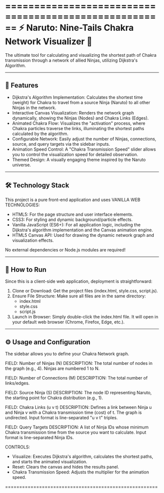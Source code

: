 ======================================================
⚡ Naruto: Nine-Tails Chakra Network Visualizer 🍥
======================================================

The ultimate tool for calculating and visualizing the shortest path of Chakra transmission through a network of allied Ninjas, utilizing Dijkstra's Algorithm.

--------------------
🌟 Features
--------------------

* Dijkstra's Algorithm Implementation: Calculates the shortest time (weight) for Chakra to travel from a source Ninja (Naruto) to all other Ninjas in the network.
* Interactive Canvas Visualization: Renders the network graph dynamically, showing the Ninjas (Nodes) and Chakra Links (Edges).
* Animated Chakra Flow: Visualizes the "activation" process, where Chakra particles traverse the links, illuminating the shortest paths calculated by the algorithm.
* Configurable Network: Easily adjust the number of Ninjas, connections, source, and query targets via the sidebar inputs.
* Animation Speed Control: A "Chakra Transmission Speed" slider allows you to control the visualization speed for detailed observation.
* Themed Design: A visually engaging theme inspired by the Naruto universe.

--------------------
🛠️ Technology Stack
--------------------

This project is a pure front-end application and uses VANILLA WEB TECHNOLOGIES:

* HTML5: For the page structure and user interface elements.
* CSS3: For styling and dynamic background/particle effects.
* Vanilla JavaScript (ES6+): For all application logic, including the Dijkstra's algorithm implementation and the Canvas animation engine.
* HTML5 Canvas API: Used for drawing the dynamic network graph and visualization effects.

No external dependencies or Node.js modules are required!

--------------------
🚀 How to Run
--------------------

Since this is a client-side web application, deployment is straightforward:

1. Clone or Download: Get the project files (index.html, style.css, script.js).
2. Ensure File Structure: Make sure all files are in the same directory:
    - index.html
    - style.css
    - script.js
3. Launch in Browser: Simply double-click the index.html file. It will open in your default web browser (Chrome, Firefox, Edge, etc.).

--------------------
⚙️ Usage and Configuration
--------------------

The sidebar allows you to define your Chakra Network graph.

FIELD: Number of Ninjas (N)
DESCRIPTION: The total number of nodes in the graph (e.g., 4). Ninjas are numbered 1 to N.

FIELD: Number of Connections (M)
DESCRIPTION: The total number of links/edges.

FIELD: Source Ninja (S)
DESCRIPTION: The node ID representing Naruto, the starting point for Chakra distribution (e.g., 1).

FIELD: Chakra Links (u v t)
DESCRIPTION: Defines a link between Ninja u and Ninja v with a Chakra transmission time (cost) of t. The graph is undirected. Input format is line-separated "u v t" triples.

FIELD: Query Targets
DESCRIPTION: A list of Ninja IDs whose minimum Chakra transmission time from the source you want to calculate. Input format is line-separated Ninja IDs.

CONTROLS:
* Visualize: Executes Dijkstra's algorithm, calculates the shortest paths, and starts the animated visualization.
* Reset: Clears the canvas and hides the results panel.
* Chakra Transmission Speed: Adjusts the multiplier for the animation speed.


======================================================

